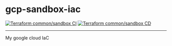 # gcp-sandbox-iac

[![Terraform common/sandbox CI](https://github.com/arairyus/gcp-sandbox-iac/actions/workflows/common-terraform-plan.yaml/badge.svg)](https://github.com/arairyus/gcp-sandbox-iac/actions/workflows/common-terraform-plan.yaml) [![Terraform common/sandbox CD](https://github.com/arairyus/gcp-sandbox-iac/actions/workflows/terraform-apply.yaml/badge.svg)](https://github.com/arairyus/gcp-sandbox-iac/actions/workflows/terraform-apply.yaml)

---

My google cloud IaC

